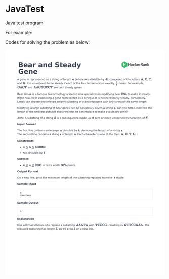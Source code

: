 # JavaTest

Java test program

For example:
 
 Codes for solving the problem as below:

![image](https://github.com/wangjinlong9788/JavaTest/blob/master/Bear%20and%20Steady%20Gene/Bear%20and%20Steady%20Gene.jpg)
